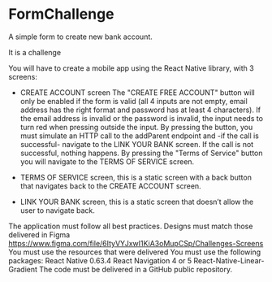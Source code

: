 # FormChallenge
A simple form to create new bank account.

It is a challenge

You will have to create a mobile app using the React Native library, with 3 screens:

* CREATE ACCOUNT screen
The "CREATE FREE ACCOUNT" button will only be enabled if the form is valid (all 4 inputs are not empty, email address has the right format and password has at least 4 characters). If the email address is invalid or the password is invalid, the input needs to turn red when pressing outside the input.
By pressing the button, you must simulate an HTTP call to the addParent endpoint and -if the call is successful- navigate to the LINK YOUR BANK screen. If the call is not successful, nothing happens.
By pressing the "Terms of Service" button you will navigate to the TERMS OF SERVICE screen.

* TERMS OF SERVICE screen, this is a static screen with a back button that navigates back to the CREATE ACCOUNT screen.

* LINK YOUR BANK screen, this is a static screen that doesn’t allow the user to navigate back.

The application must follow all best practices.
Designs must match those delivered in Figma
https://www.figma.com/file/6ItyVYJxwI1KiA3oMupCSp/Challenges-Screens
You must use the resources that were delivered
You must use the following packages:
React Native 0.63.4 
React Navigation 4 or 5
React-Native-Linear-Gradient
The code must be delivered in a GitHub public repository.
